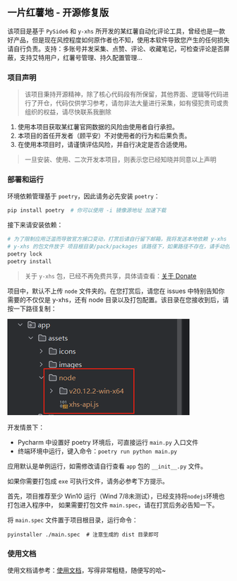## 一片红薯地 - 开源修复版

该项目是基于 `PySide6` 和 `y-xhs` 所开发的某红薯自动化评论工具，曾经也是一款好产品，但是现在风控程度如何原作者也不知，使用本软件导致您产生的任何损失请自行负责。支持：多账号并发采集、点赞、评论、收藏笔记，可检查评论是否屏蔽，支持艾特用户，红薯号管理、持久配置管理...

### 项目声明

> 该项目秉持开源精神，除了核心代码段有所保留，其他界面、逻辑等代码进行了开仓，代码仅供学习参考，请勿非法大量进行采集，如有侵犯贵司或贵组织的权益，请尽快联系我删除

1. 使用本项目获取某红薯官网数据的风险由使用者自行承担。
2. 本项目的首任开发者（顾平安）不对使用者的行为和后果负责。
3. 在使用本项目时，请谨慎评估风险，并自行决定是否合适使用。

> 一旦安装、使用、二次开发本项目，则表示您已经知晓并同意以上声明

### 部署和运行

环境依赖管理基于 `poetry`，因此请务必先安装 `poetry`：

```bash
pip install poetry  # 你可以使用 -i 镜像源地址 加速下载
```

接下来请安装依赖：

```bash
# 为了限制应用泛滥而导致官方接口变动，打赏后请自行留下邮箱，我将发送本地依赖 y-xhs 包以及缺乏的 node 文件夹
# y-xhs 的包文件放于 项目根目录/pack/packages 该路径下，如果路径不存在，请手动创建即可
poetry lock
poetry install
```

> 关于 `y-xhs` 包，已经不再免费共享，具体请查看：[关于 Donate](https://github.com/gupingan/xhshttps/issues/5)

项目中，默认不上传 `node` 文件夹的。在您打赏后，请您在 issues 中特别告知你需要的不仅仅是 y-xhs，还有 node 目录以及打包配置。该目录在您接收到后，请按一下路径复制：

![截图_20240902164010](README.assets/截图_20240902164010.png)

开发情景下：

- Pycharm 中设置好 poetry 环境后，可直接运行 `main.py` 入口文件
- 终端环境中运行，键入命令：`poetry run python main.py`

应用默认是单例运行，如需修改请自行查看 `app` 包的 `__init__.py` 文件。

如果你需要打包成 `exe` 可执行文件，请务必参考下方提示。

首先，项目推荐至少 Win10 运行（Wind 7/8未测试），已经支持将`nodejs`环境也打包进入程序中，
如果需要打包文件 `main.spec`，请在打赏后务必告知一下。

将 `main.spec` 文件置于项目根目录，运行命令：

```
pyinstaller ./main.spec  # 注意生成的 dist 目录即可
```

### 使用文档

使用文档请参考：[使用文档](docs/DOC.md)，写得非常粗糙，随便写的哈~